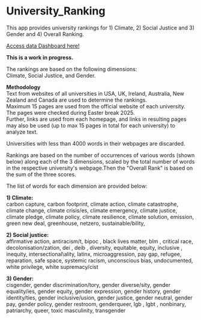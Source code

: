 # University_Ranking
This app provides university rankings for 1) Climate, 2) Social Justice and 3) Gender and 4) Overall Ranking.  

[Access data Dashboard here!](https://uniranking.streamlit.app/)   

<b>This is a work in progress.</b>     
  
The rankings are based on the following dimensions:  
Climate, Social Justice, and Gender.

<b>Methodology</b>  
Text from websites of all universities in USA, UK, Ireland, Australia, New Zealand and Canada are used to determine the rankings.  
Maximum 15 pages are used from the official website of each university.  The pages were checked during Easter break 2025.  
Further, links are used from each homepage, and links in resulting pages may also be used (up to max 15 pages in total for each university) to analyze text.  

Universities with less than 4000 words in their webpages are discarded.

Rankings are based on the number of occurrences of various words (shown below) along each of the 3 dimensions, scaled by the total number of words in the respective university's webpage.Then the "Overall Rank" is based on the sum of the three scores.  

The list of words for each dimension are provided below:   

<b>1) Climate:</b>  
carbon capture,
carbon footprint,
climate action,
climate catastrophe,
climate change,
climate crisis/es,
climate emergency,
climate justice,
climate pledge,
climate policy,
climate resilience,
climate solution,
emission,
green new deal,
greenhouse,
netzero,
sustainable/bility,



<b>2) Social justice:</b>    
affirmative action,
antiracism/t,
bipoc ,
black lives matter,
 blm ,
critical race,
 decolonisation/zation,
 dei ,
 deib ,
diversity,
equitable,
equity,
inclusive ,
inequity,
intersectional\ality,
latinx,
microaggression,
pay gap,
refugee,
 reparation,
safe space,
systemic racism,
unconscious bias,
undocumented,
white privilege,
white supremacy/cist



<b>3) Gender:</b>     
cisgender,
gender discrimination/tory,
gender diverse/sity,
gender equality/ies,
gender equity,
gender expression,
gender history,
gender identity/ties,
gender inclusive/usion,
gender justice,
gender neutral,
gender pay,
gender policy,
gender restroom,
genderqueer,
 lgb ,
 lgbt ,
nonbinary,
patriarchy,
queer,
toxic masculinity,
transgender




